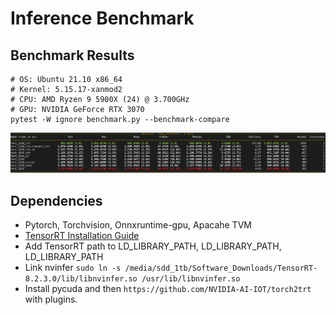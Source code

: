 # Inference Benchmark


## Benchmark Results
```shell script
# OS: Ubuntu 21.10 x86_64 
# Kernel: 5.15.17-xanmod2 
# CPU: AMD Ryzen 9 5900X (24) @ 3.700GHz 
# GPU: NVIDIA GeForce RTX 3070 
pytest -W ignore benchmark.py --benchmark-compare
```
![Benchmark Results](image/infer.png?raw=true)

## Dependencies
* Pytorch, Torchvision, Onnxruntime-gpu, Apacahe TVM
* [TensorRT Installation Guide](https://docs.nvidia.com/deeplearning/tensorrt/install-guide/index.html)
* Add TensorRT path to LD_LIBRARY_PATH, LD_LIBRARY_PATH, LD_LIBRARY_PATH
* Link nvinfer `sudo ln -s /media/sdd_1tb/Software_Downloads/TensorRT-8.2.3.0/lib/libnvinfer.so /usr/lib/libnvinfer.so`
* Install pycuda and then `https://github.com/NVIDIA-AI-IOT/torch2trt` with plugins.